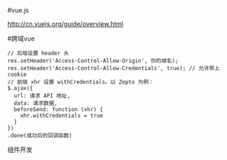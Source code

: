 #vue.js

http://cn.vuejs.org/guide/overview.html


#跨域vue
```
// 后端设置 header 头
res.setHeader('Access-Control-Allow-Origin', 你的域名);
res.setHeader('Access-Control-Allow-Credentials', true); // 允许带上 cookie
// 前端 xhr 设置 withCredentials。以 Zepto 为例：
$.ajax({
  url: 请求 API 地址,
  data: 请求数据,
  beforeSend: function (xhr) {
    xhr.withCredentials = true
  }
})
.done(成功后的回调函数)
```



组件开发
[](https://www.talkingcoder.com/article/6310724958473489215?from=iview)
